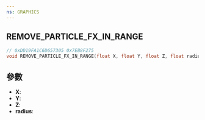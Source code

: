 ```yaml
---
ns: GRAPHICS
---
```

## REMOVE_PARTICLE_FX_IN_RANGE

```c
// 0xDD19FA1C6D657305 0x7EB8F275
void REMOVE_PARTICLE_FX_IN_RANGE(float X, float Y, float Z, float radius);
```


## 參數
* **X**: 
* **Y**: 
* **Z**: 
* **radius**: 

